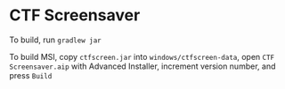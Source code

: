CTF Screensaver
====================
To build, run `gradlew jar`

To build MSI, copy `ctfscreen.jar` into `windows/ctfscreen-data`, open `CTF Screensaver.aip` with Advanced Installer, increment version number, and press `Build`
